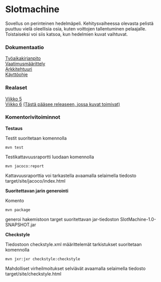 # Slotmachine

Sovellus on perinteinen hedelmäpeli. Kehitysvaiheessa olevasta pelistä puuttuu vielä oleellisia osia, kuten voittojen tallentuminen pelaajalle. Toistaiseksi voi siis katsoa, kun hedelmien kuvat vaihtuvat.

### Dokumentaatio

[Työaikakirjanpito](https://github.com/hippohiawatha/ot-harjoitustyo/blob/master/dokumentaatio/tuntikirjanpito.md)  
[Vaatimusmäärittely](https://github.com/hippohiawatha/ot-harjoitustyo/blob/master/dokumentaatio/vaatimusmaarittely.md)  
[Arkkitehtuuri](https://github.com/hippohiawatha/ot-harjoitustyo/blob/master/dokumentaatio/arkkitehtuuri.md)  
[Käyttöohje](https://github.com/hippohiawatha/ot-harjoitustyo/blob/master/dokumentaatio/kayttoohje.md)
### Realaset

[Viikko 5](https://github.com/hippohiawatha/ot-harjoitustyo/releases/tag/Viikko5)  
[Viikko 6](https://github.com/hippohiawatha/ot-harjoitustyo/releases/tag/viikko6)
[(Tästä pääsee releaseen, jossa kuvat toimivat)](https://github.com/hippohiawatha/ot-harjoitustyo/releases/tag/Viikko6.1.2)

### Komentorivitoiminnot

**Testaus**

Testit suoritetaan komennolla

    mvn test
    
Testikattavuusraportti luodaan komennolla

    mvn jacoco:report
    
Kattavuusraporttia voi tarkastella avaamalla selaimella tiedosto target/site/jacoco/index.html

**Suoritettavan jarin generointi**

Komento

    mvn package
    
generoi hakemistoon target suoritettavan jar-tiedoston SlotMachine-1.0-SNAPSHOT.jar

**Checkstyle**

Tiedostoon checkstyle.xml määrittelemät tarkistukset suoritetaan komennolla

    mvn jxr:jxr checkstyle:checkstyle
    
Mahdolliset virheilmoitukset selviävät avaamalla selaimella tiedosto target/site/checkstyle.html

